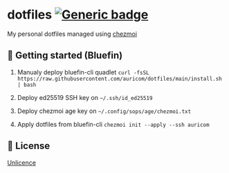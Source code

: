 # dotfiles [![Generic badge](https://img.shields.io/badge/Version-v1.0.0-<COLOR>.svg)](https://shields.io/)

My personal dotfiles managed using [chezmoi](https://github.com/twpayne/chezmoi)

## 🚀 Getting started (Bluefin)

1. Manualy deploy bluefin-cli quadlet `curl -fsSL https://raw.githubusercontent.com/auricom/dotfiles/main/install.sh | bash`

2. Deploy ed25519 SSH key on `~/.ssh/id_ed25519`

3. Deploy chezmoi age key on `~/.config/sops/age/chezmoi.txt`

4. Apply dotfiles from bluefin-cli `chezmoi init --apply --ssh auricom`

## 📄 License

[Unlicence](https://github.com/auricom/dotfiles/blob/main/LICENSE)
